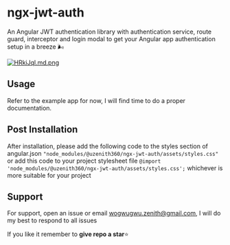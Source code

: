 # ngx-jwt-auth

An Angular JWT authentication library with authentication service, route guard, interceptor and login modal to get your Angular app authentication setup in a breeze 🌬️

[![HRkiJql.md.png](https://iili.io/HRkiJql.md.png)](https://freeimage.host/i/HRkiJql)

## Usage

Refer to the example app for now, I will find time to do a proper documentation. 

## Post Installation

After installation, please add the following code to the styles section of angular.json `"node_modules/@uzenith360/ngx-jwt-auth/assets/styles.css"` or add this code to your project stylesheet file `@import 'node_modules/@uzenith360/ngx-jwt-auth/assets/styles.css';` whichever is more suitable for your project

## Support

For support, open an issue or email wogwugwu.zenith@gmail.com, I will do my best to respond to all issues

If you like it remember to **give repo a star**⭐